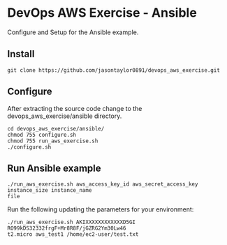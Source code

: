 
# DevOps AWS Exercise - Ansible

Configure and Setup for the Ansible example.

## Install

```shell
git clone https://github.com/jasontaylor0891/devops_aws_exercise.git
```

## Configure

After extracting the source code change to the devops_aws_exercise/ansible directory.

```shell
cd devops_aws_exercise/ansible/
chmod 755 configure.sh
chmod 755 run_aws_exercise.sh
./configure.sh
```

## Run Ansible example

```shell
./run_aws_exercise.sh aws_access_key_id aws_secret_access_key instance_size instance_name
file
```

Run the following updating the parameters for your environment:

```shell
./run_aws_exercise.sh AKIXXXXXXXXXXXXD5GI RO99kDS32332frgF+Mr8R8F/jGZRG2Ym30Lw46
t2.micro aws_test1 /home/ec2-user/test.txt
```


